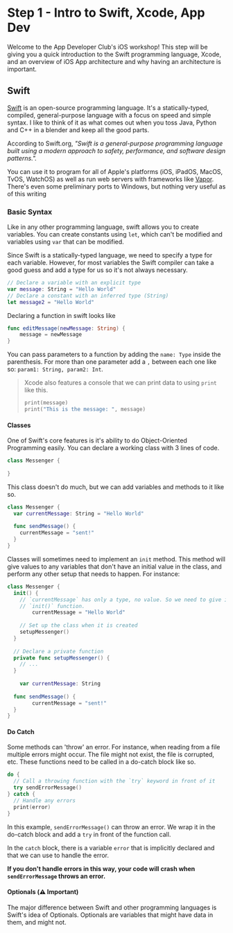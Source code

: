 # Step 1 - Intro to Swift, Xcode, App Dev

Welcome to the App Developer Club's iOS workshop! This step will be giving you a quick introduction to the Swift programming language, Xcode, and an overview of iOS App architecture and why having an architecture is important.

## Swift

[Swift](https://swift.org/about/) is an open-source programming language. It's a statically-typed, compiled, general-purpose language with a focus on speed and simple syntax. I like to think of it as what comes out when you toss Java, Python and C++ in a blender and keep all the good parts.

According to Swift.org, *"Swift is a general-purpose programming language built using a modern approach to safety, performance, and software design patterns.".*

You can use it to program for all of Apple's platforms (iOS, iPadOS, MacOS, TvOS, WatchOS) as well as run web servers with frameworks like [Vapor](https://vapor.codes/). There's even some preliminary ports to Windows, but nothing very useful as of this writing

### Basic Syntax

Like in any other programming language, swift allows you to create variables. You can create constants using `let`, which can't be modified and variables using `var` that can be modified. 

Since Swift is a statically-typed language, we need to specify a type for each variable. However, for most variables the Swift compiler can take a good guess and add a type for us so it's not always necessary.

```swift
// Declare a variable with an explicit type
var message: String = "Hello World"
// Declare a constant with an inferred type (String)
let message2 = "Hello World"
```

Declaring a function in swift looks like

```swift
func editMessage(newMessage: String) {
	message = newMessage
}
```

You can pass parameters to a function by adding the `name: Type` inside the parenthesis. For more than one parameter add a `,` between each one like so: `param1: String, param2: Int`.

> Xcode also features a console that we can print data to using `print` like this.
>
> ```swift
> print(message)
> print("This is the message: ", message)
> ```

#### Classes

One of Swift's core features is it's ability to do Object-Oriented Programming easily. You can declare a working class with 3 lines of code.

```swift
class Messenger {
  
}
```

This class doesn't do much, but we can add variables and methods to it like so.

```swift
class Messenger {
  var currentMessage: String = "Hello World"
  
  func sendMessage() {
    currentMessage = "sent!"
  }
}
```

Classes will sometimes need to implement an `init` method. This method will give values to any variables that don't have an initial value in the class, and perform any other setup that needs to happen. For instance:

```swift
class Messenger {
  init() {
    // `currentMessage` has only a type, no value. So we need to give it a value in the
    // `init()` function.
		currentMessage = "Hello World"
    
    // Set up the class when it is created
    setupMessenger()
  }
  
  // Declare a private function
  private func setupMessenger() {
    // ...
  }
  
	var currentMessage: String
  
  func sendMessage() {
		currentMessage = "sent!"
  }
}
```

#### Do Catch

Some methods can 'throw' an error. For instance, when reading from a file multiple errors might occur. The file might not exist, the file is corrupted, etc. These functions need to be called in a do-catch block like so.

```swift
do {
  // Call a throwing function with the `try` keyword in front of it
  try sendErrorMessage()
} catch {
  // Handle any errors
  print(error)
}
```

In this example, `sendErrorMessage()` can throw an error. We wrap it in the do-catch block and add a `try` in front of the function call. 

In the `catch` block, there is a variable `error` that is implicitly declared and that we can use to handle the error.

**If you don't handle errors in this way, your code will crash when `sendErrorMessage` throws an error.**

#### Optionals (⚠️ Important)

The major difference between Swift and other programming languages is Swift's idea of Optionals. Optionals are variables that might have data in them, and might not. 



